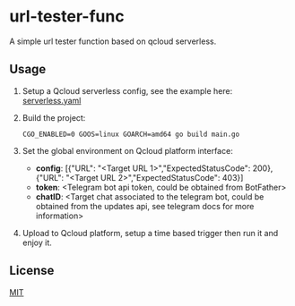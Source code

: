 # url-tester-func
A simple url tester function based on qcloud serverless.

## Usage
1. Setup a Qcloud serverless config, see the example here: [serverless.yaml](https://github.com/MrEasonYang/url-tester-func/blob/main/serverless.yaml.example)

2. Build the project:

   ```shell
   CGO_ENABLED=0 GOOS=linux GOARCH=amd64 go build main.go
   ```

3. Set the global environment on Qcloud platform interface:

   - **config**: [{"URL": "<Target URL 1>","ExpectedStatusCode": 200},{"URL": "<Target URL 2>","ExpectedStatusCode": 403}]
   - **token**: <Telegram bot api token, could be obtained from BotFather>
   - **chatID**: <Target chat associated to the telegram bot, could be obtained from the updates api, see telegram docs for more information>

4. Upload to Qcloud platform, setup a time based trigger then run it and enjoy it.

## License

[MIT](https://github.com/MrEasonYang/url-tester-func/blob/main/LICENSE)